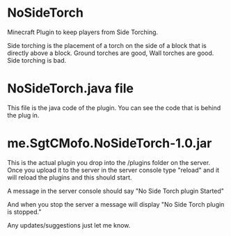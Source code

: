 # NoSideTorch
Minecraft Plugin to keep players from Side Torching.

Side torching is the placement of a torch on the side of a block that is directly above a block.  Ground torches are good, Wall torches are good.  Side torching is bad. 

# NoSideTorch.java file
This file is the java code of the plugin.  You can see the code that is behind the plug in. 

# me.SgtCMofo.NoSideTorch-1.0.jar
This is the actual plugin you drop into the /plugins folder on the server.  Once you upload it to the server in the server console type "reload" and it will reload the plugins and this should start.  

A message in the server console should say "No Side Torch plugin Started"

And when you stop the server a message will display "No Side Torch plugin is stopped."

Any updates/suggestions just let me know. 
